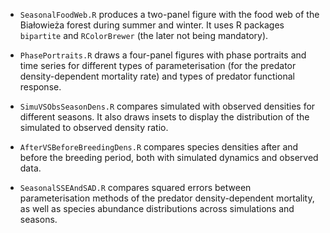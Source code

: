 * `SeasonalFoodWeb.R` produces a two-panel figure with the food web of the Bia&#322;owie&#380;a forest during summer and winter.
It uses R packages `bipartite` and `RColorBrewer` (the later not being mandatory). 

* `PhasePortraits.R` draws a four-panel figures with phase portraits and time series for different types of parameterisation (for the predator density-dependent mortality rate) and types of predator functional response.

* `SimuVSObsSeasonDens.R` compares simulated with observed densities for different seasons. It also draws insets to display the distribution of the simulated to observed density ratio.

* `AfterVSBeforeBreedingDens.R` compares species densities after and before the breeding period, both with simulated dynamics and observed data.

* `SeasonalSSEAndSAD.R` compares squared errors between parameterisation methods of the predator density-dependent mortality, as well as species abundance distributions across simulations and seasons.
